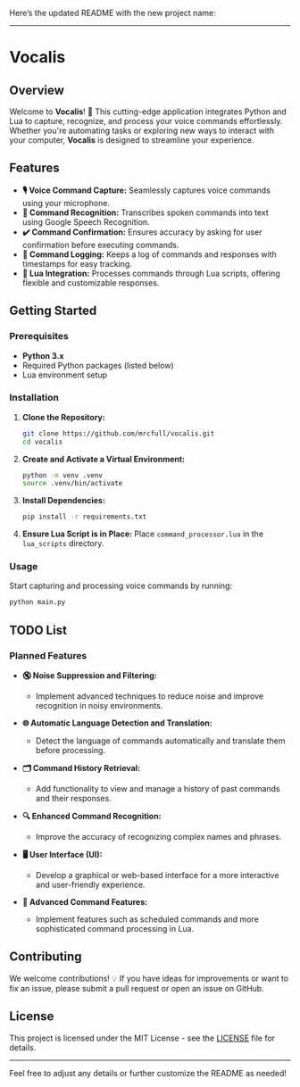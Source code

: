 Here’s the updated README with the new project name:

---

# **Vocalis**

## **Overview**

Welcome to **Vocalis**! 🚀 This cutting-edge application integrates Python and Lua to capture, recognize, and process your voice commands effortlessly. Whether you're automating tasks or exploring new ways to interact with your computer, **Vocalis** is designed to streamline your experience.

## **Features**

- **🎙️ Voice Command Capture:** Seamlessly captures voice commands using your microphone.
- **🧠 Command Recognition:** Transcribes spoken commands into text using Google Speech Recognition.
- **✔️ Command Confirmation:** Ensures accuracy by asking for user confirmation before executing commands.
- **📜 Command Logging:** Keeps a log of commands and responses with timestamps for easy tracking.
- **🔧 Lua Integration:** Processes commands through Lua scripts, offering flexible and customizable responses.

## **Getting Started**

### **Prerequisites**

- **Python 3.x**
- Required Python packages (listed below)
- Lua environment setup

### **Installation**

1. **Clone the Repository:**
   ```bash
   git clone https://github.com/mrcfull/vocalis.git
   cd vocalis
   ```

2. **Create and Activate a Virtual Environment:**
   ```bash
   python -m venv .venv
   source .venv/bin/activate
   ```

3. **Install Dependencies:**
   ```bash
   pip install -r requirements.txt
   ```

4. **Ensure Lua Script is in Place:**
   Place `command_processor.lua` in the `lua_scripts` directory.

### **Usage**

Start capturing and processing voice commands by running:

```bash
python main.py
```

## **TODO List**

### **Planned Features**

- **🔇 Noise Suppression and Filtering:**
  - Implement advanced techniques to reduce noise and improve recognition in noisy environments.

- **🌐 Automatic Language Detection and Translation:**
  - Detect the language of commands automatically and translate them before processing.

- **🗂️ Command History Retrieval:**
  - Add functionality to view and manage a history of past commands and their responses.

- **🔍 Enhanced Command Recognition:**
  - Improve the accuracy of recognizing complex names and phrases.

- **🖥️ User Interface (UI):**
  - Develop a graphical or web-based interface for a more interactive and user-friendly experience.

- **📅 Advanced Command Features:**
  - Implement features such as scheduled commands and more sophisticated command processing in Lua.

## **Contributing**

We welcome contributions! 💡 If you have ideas for improvements or want to fix an issue, please submit a pull request or open an issue on GitHub.

## **License**

This project is licensed under the MIT License - see the [LICENSE](LICENSE) file for details.

---

Feel free to adjust any details or further customize the README as needed!
